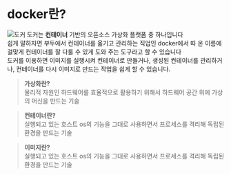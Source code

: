 # docker란?

![도커](https://blog.kakaocdn.net/dna/byxLzA/btqRL3MCP6E/AAAAAAAAAAAAAAAAAAAAAF-rSWO9NP_polHrlaWfREC4lmNkMN_rAdZvba_VvNhP/img.png?credential=yqXZFxpELC7KVnFOS48ylbz2pIh7yKj8&expires=1751295599&allow_ip=&allow_referer=&signature=wxHKAcb9l2knNaQ5n%2FpLAmfeObU%3D)
도커는 **컨테이너** 기반의 오픈소스 가상화 플랫폼 중 하나입니다 <br/>
쉽게 말하자면 부두에서 컨테이너를 옮기고 관리하는 직업인 docker에서 따 온 이름에 걸맞게 컨테이너를 잘 다룰 수 있게 도와 주는 도구라고 할 수 있습니다<br/>
도커를 이용하면 이미지를 실행시켜 컨테이너로 만들거나, 생성된 컨테이너를 관리하거나, 컨테이너를 다시 이미지로 만드는 작업을 쉽게 할 수 있습니다.

> **가상화란?**<br/>
> 물리적 자원인 하드웨어를 효율적으로 활용하기 위해서 하드웨어 공간 위에 가상의 머신을 만드는 기술

> **컨테이너란?** <br/>
> 실행되고 있는 호스트 os의 기능을 그대로 사용하면서 프로세스를 격리해 독립된 환경을 만드는 기술

> **이미지란?** <br/>
> 실행되고 있는 호스트 os의 기능을 그대로 사용하면서 프로세스를 격리해 독립된 환경을 만드는 기술
